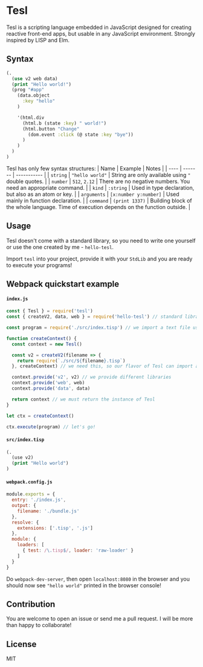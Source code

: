 # Tesl
Tesl is a scripting language embedded in JavaScript designed for creating reactive front-end apps, but usable in any JavaScript environment. Strongly inspired by LISP and Elm.

## Syntax
```clojure
(.
  (use v2 web data)
  (print "Hello world!")
  (prog "#app"
    (data.object
      :key "hello"
    )

    '(html.div 
      (html.b (state :key) " world!")
      (html.button "Change"
        (dom.event :click (@ state :key "bye"))
      )
    )
  )
)
```

Tesl has only few syntax structures:
| Name | Example | Notes |
| ---- | ------- | ----------- |
| `string` | `"hello world"` | String are only available using `"` double quotes. |
| `number` | `512`, `2.12` | There are no negative numbers. You need an appropriate command. |
| `kind` | `:string` | Used in type declaration, but also as an atom or key. |
| `arguments` | `[x:number y:number]` | Used mainly in function declaration. |
| `command` | `(print 1337)` | Building block of the whole language. Time of execution depends on the function outside.  |

## Usage
Tesl doesn't come with a standard library, so you need to write one yourself or use the one created by me - `hello-tesl`.

Import `tesl` into your project, provide it with your `StdLib` and you are ready to execute your programs!

## Webpack quickstart example

#### `index.js`
```js
const { Tesl } = require('tesl')
const { createV2, data, web } = require('hello-tesl') // standard library

const program = require('./src/index.tisp') // we import a text file using 'raw-loader'

function createContext() {
  const context = new Tesl()

  const v2 = createV2(filename => {
    return require(`./src/${filename}.tisp`)
  }, createContext) // we need this, so our flavor of Tesl can import and execute other files

  context.provide('v2', v2) // we provide different libraries
  context.provide('web', web)
  context.provide('data', data)

  return context // we must return the instance of Tesl
}

let ctx = createContext()

ctx.execute(program) // let's go!
```
#### `src/index.tisp`
```lisp
(.
  (use v2)
  (print "Hello world")
)
```
#### `webpack.config.js`
```js
module.exports = {
  entry: './index.js',
  output: {
    filename: './bundle.js'
  },
  resolve: {
    extensions: ['.tisp', '.js']
  },
  module: {
    loaders: [
      { test: /\.tisp$/, loader: 'raw-loader' }
    ]
  }
}
```
Do `webpack-dev-server`, then open `localhost:8080` in the browser and you should now see `"hello world"` printed in the browser console!

## Contribution

You are welcome to open an issue or send me a pull request. I will be more than happy to collaborate!

## License

MIT